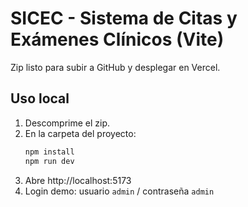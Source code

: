 # SICEC - Sistema de Citas y Exámenes Clínicos (Vite)

Zip listo para subir a GitHub y desplegar en Vercel.

## Uso local

1. Descomprime el zip.
2. En la carpeta del proyecto:
   ```bash
   npm install
   npm run dev
   ```
3. Abre http://localhost:5173
4. Login demo: usuario `admin` / contraseña `admin`

